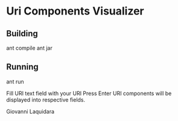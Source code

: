 Uri Components Visualizer
==============


Building
---------

ant compile
ant jar

Running
--------
ant run

Fill URI text field with your URI
Press Enter
URI components will be displayed into respective fields.


Giovanni Laquidara
